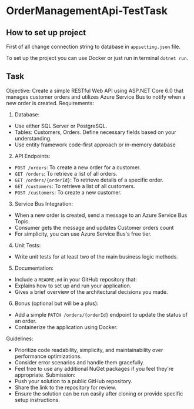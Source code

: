 # OrderManagementApi-TestTask

## How to set up project

First of all change connection string to database in `appsetting.json` file.

To set up the project you can use Docker or just run in terminal `dotnet run`.

## Task

Objective: Create a simple RESTful Web API using ASP.NET Core 6.0 that manages customer orders and
utilizes Azure Service Bus to notify when a new order is created.
Requirements:
1. Database:
- Use either SQL Server or PostgreSQL.
- Tables: Customers, Orders. Define necessary fields based on your understanding.
- Use entity framework code-first approach or in-memory database
2. API Endpoints:
- `POST /orders`: To create a new order for a customer.
- `GET /orders`: To retrieve a list of all orders.
- `GET /orders/{orderId}`: To retrieve details of a specific order.
- `GET /customers`: To retrieve a list of all customers.
- `POST /customers`: To create a new customer.
3. Service Bus Integration:
- When a new order is created, send a message to an Azure Service Bus Topic.
- Consumer gets the message and updates Customer orders count
- For simplicity, you can use Azure Service Bus's free tier.
4. Unit Tests:
- Write unit tests for at least two of the main business logic methods.
5. Documentation:
- Include a `README.md` in your GitHub repository that:
- Explains how to set up and run your application.
- Gives a brief overview of the architectural decisions you made.
6. Bonus (optional but will be a plus):
- Add a simple `PATCH /orders/{orderId}` endpoint to update the status of an order.
- Containerize the application using Docker.

Guidelines:
- Prioritize code readability, simplicity, and maintainability over performance optimizations.
- Consider error scenarios and handle them gracefully.
- Feel free to use any additional NuGet packages if you feel they're appropriate.
Submission:
- Push your solution to a public GitHub repository.
- Share the link to the repository for review.
- Ensure the solution can be run easily after cloning or provide specific setup instructions.